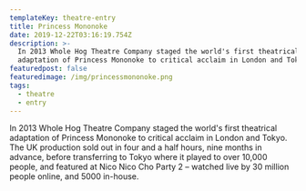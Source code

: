 ```yaml
---
templateKey: theatre-entry
title: Princess Mononoke
date: 2019-12-22T03:16:19.754Z
description: >-
  In 2013 Whole Hog Theatre Company staged the world's first theatrical
  adaptation of Princess Mononoke to critical acclaim in London and Tokyo.
featuredpost: false
featuredimage: /img/princessmononoke.png
tags:
  - theatre
  - entry
---
```

In 2013 Whole Hog Theatre Company staged the world's first theatrical adaptation of Princess Mononoke to critical acclaim in London and Tokyo. The UK production sold out in four and a half hours, nine months in advance, before transferring to Tokyo where it played to over 10,000 people, and featured at Nico Nico Cho Party 2 – watched live by 30 million people online, and 5000 in-house.

